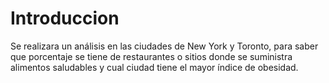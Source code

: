 # Introduccion
Se realizara un análisis en las ciudades de New York y Toronto, para saber que porcentaje se tiene de restaurantes o sitios donde se suministra alimentos saludables y cual ciudad tiene el mayor índice de obesidad.
